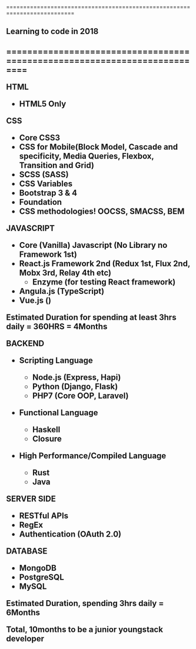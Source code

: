 ==========================================================================
<h2>Learning to code in 2018<h2>
==========================================================================


HTML
- HTML5 Only
 
CSS
- Core CSS3 
- CSS for Mobile(Block Model, Cascade and specificity, Media Queries, Flexbox, Transition and Grid)
- SCSS (SASS)
- CSS Variables
- Bootstrap 3 & 4
- Foundation 
- CSS methodologies! OOCSS, SMACSS, BEM

JAVASCRIPT
- Core (Vanilla) Javascript (No Library no Framework 1st)
- React.js Framework 2nd (Redux 1st, Flux 2nd,  Mobx 3rd, Relay 4th etc)
  - Enzyme (for testing React framework)
- Angula.js (TypeScript)
- Vue.js ()

Estimated Duration for spending at least 3hrs daily = 360HRS = 4Months 

<!--Voila, Dust You Resume and Start Applying for Job as a Frontend Developer-->

BACKEND
- Scripting Language
  - Node.js (Express, Hapi)
  - Python (Django, Flask)
  - PHP7 (Core OOP, Laravel)

- Functional Language
  - Haskell
  - Closure

- High Performance/Compiled Language
  - Rust
  - Java

SERVER SIDE 
- RESTful APIs
- RegEx
- Authentication (OAuth 2.0)

DATABASE
- MongoDB
- PostgreSQL
- MySQL

Estimated Duration, spending 3hrs daily = 6Months

Total, 10months to be a junior youngstack developer




